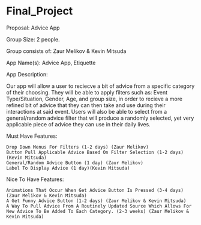 # Final_Project
Proposal: Advice App

Group Size: 2 people.

Group consists of: Zaur Melikov & Kevin Mitsuda

App Name(s): Advice App, Etiquette

App Description:
  
  Our app will allow a user to reciecve a bit of advice from a specific category of their choosing. They will be able to apply        filters such as: Event Type/Situation, Gender, Age, and group size, in order to recieve a more refined bit of advice that they can then take and use during their interactions at said event. Users will also be able to select from a general/random advice filter that will produce a randomly selected, yet very applicable piece of advice they can use in their daily lives.
  
  Must Have Features:
  
    Drop Down Menus For Filters (1-2 days) (Zaur Melikov)
    Button Pull Applicable Advice Based On Filter Selection (1-2 days) (Kevin Mitsuda)
    General/Random Advice Button (1 day) (Zaur Melikov)
    Label To Display Advice (1 day)(Kevin Mitsuda)
    
  Nice To Have Features:
  
    Animations That Occur When Get Advice Button Is Pressed (3-4 days) (Zaur Melikov & Kevin Mitsuda)
    A Get Funny Advice Button (1-2 days) (Zaur Melikov & Kevin Mitsuda)
    A Way To Pull Advice From A Routinely Updated Source Which Allows For New Advice To Be Added To Each Category. (2-3 weeks) (Zaur Melikov & Kevin Mitsuda)
    
    
    

